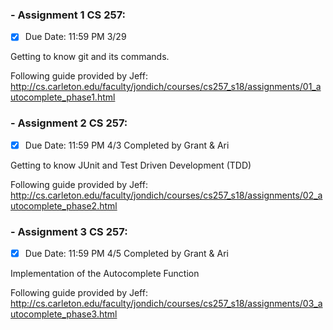 ### -  Assignment 1 CS 257:

- [x] Due Date: 11:59 PM 3/29

Getting to know git and its commands.

Following guide provided by Jeff: http://cs.carleton.edu/faculty/jondich/courses/cs257_s18/assignments/01_autocomplete_phase1.html

### - Assignment 2 CS 257:

- [x] Due Date: 11:59 PM 4/3
Completed by Grant & Ari

Getting to know JUnit and Test Driven Development (TDD)

Following guide provided by Jeff: http://cs.carleton.edu/faculty/jondich/courses/cs257_s18/assignments/02_autocomplete_phase2.html

### - Assignment 3 CS 257: 

- [x] Due Date: 11:59 PM 4/5
Completed by Grant & Ari

Implementation of the Autocomplete Function

Following guide provided by Jeff: http://cs.carleton.edu/faculty/jondich/courses/cs257_s18/assignments/03_autocomplete_phase3.html
